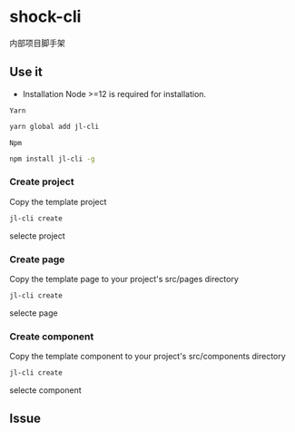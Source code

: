 # shock-cli
内部项目脚手架

## Use it
* Installation Node >=12 is required for installation.
  
`Yarn`
```bash
yarn global add jl-cli
```

`Npm`
```bash
npm install jl-cli -g
```

### Create project
Copy the template project

```bash
jl-cli create
```
selecte project

### Create page
Copy the template page to your project's src/pages directory

```bash
jl-cli create
```
selecte page

### Create component
Copy the template component to your project's src/components directory

```bash
jl-cli create
```
selecte component



## Issue